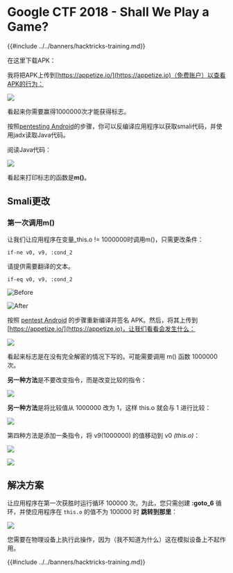 # Google CTF 2018 - Shall We Play a Game?

{{#include ../../banners/hacktricks-training.md}}

在这里下载APK：

我将把APK上传到[https://appetize.io/](https://appetize.io)（免费账户）以查看APK的行为：

![](<../../images/image (421).png>)

看起来你需要赢得1000000次才能获得标志。

按照[pentesting Android](./)的步骤，你可以反编译应用程序以获取smali代码，并使用jadx读取Java代码。

阅读Java代码：

![](<../../images/image (495).png>)

看起来打印标志的函数是**m()**。

## **Smali更改**

### **第一次调用m()**

让我们让应用程序在变量_this.o != 1000000时调用m()，只需更改条件：
```
if-ne v0, v9, :cond_2
```
请提供需要翻译的文本。
```
if-eq v0, v9, :cond_2
```
![Before](<../../images/image (383).png>)

![After](<../../images/image (838).png>)

按照 [pentest Android](./) 的步骤重新编译并签名 APK。然后，将其上传到 [https://appetize.io/](https://appetize.io)，让我们看看会发生什么：

![](<../../images/image (128).png>)

看起来标志是在没有完全解密的情况下写的。可能需要调用 m() 函数 1000000 次。

**另一种方法**是不要改变指令，而是改变比较的指令：

![](<../../images/image (840).png>)

**另一种方法**是将比较值从 1000000 改为 1，这样 this.o 就会与 1 进行比较：

![](<../../images/image (629).png>)

第四种方法是添加一条指令，将 v9(1000000) 的值移动到 v0 _(this.o)_：

![](<../../images/image (414).png>)

![](<../../images/image (424).png>)

## 解决方案

让应用程序在第一次获胜时运行循环 100000 次。为此，您只需创建 **:goto_6** 循环，并使应用程序在 `this.o` 的值不为 100000 时 **跳转到那里**：

![](<../../images/image (1090).png>)

您需要在物理设备上执行此操作，因为（我不知道为什么）这在模拟设备上不起作用。

{{#include ../../banners/hacktricks-training.md}}
